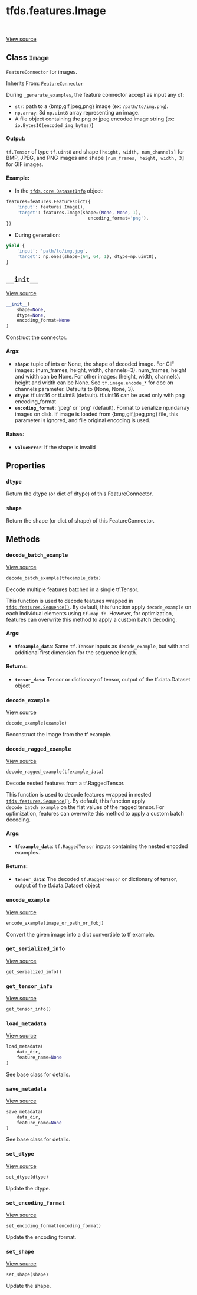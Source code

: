 <div itemscope itemtype="http://developers.google.com/ReferenceObject">
<meta itemprop="name" content="tfds.features.Image" />
<meta itemprop="path" content="Stable" />
<meta itemprop="property" content="dtype"/>
<meta itemprop="property" content="shape"/>
<meta itemprop="property" content="__init__"/>
<meta itemprop="property" content="decode_batch_example"/>
<meta itemprop="property" content="decode_example"/>
<meta itemprop="property" content="decode_ragged_example"/>
<meta itemprop="property" content="encode_example"/>
<meta itemprop="property" content="get_serialized_info"/>
<meta itemprop="property" content="get_tensor_info"/>
<meta itemprop="property" content="load_metadata"/>
<meta itemprop="property" content="save_metadata"/>
<meta itemprop="property" content="set_dtype"/>
<meta itemprop="property" content="set_encoding_format"/>
<meta itemprop="property" content="set_shape"/>
</div>

# tfds.features.Image

<!-- Insert buttons and diff -->

<table class="tfo-notebook-buttons tfo-api" align="left">
</table>

<a target="_blank" href="https://github.com/tensorflow/datasets/tree/master/tensorflow_datasets/core/features/image_feature.py">View
source</a>

<!-- Equality marker -->
## Class `Image`

`FeatureConnector` for images.

Inherits From: [`FeatureConnector`](../../tfds/features/FeatureConnector.md)

<!-- Placeholder for "Used in" -->

During `_generate_examples`, the feature connector accept as input any of:

*   `str`: path to a {bmp,gif,jpeg,png} image (ex: `/path/to/img.png`).
*   `np.array`: 3d `np.uint8` array representing an image.
*   A file object containing the png or jpeg encoded image string (ex:
    `io.BytesIO(encoded_img_bytes)`)

#### Output:

`tf.Tensor` of type `tf.uint8` and shape `[height, width, num_channels]` for
BMP, JPEG, and PNG images and shape `[num_frames, height, width, 3]` for GIF
images.

#### Example:

*   In the
    <a href="../../tfds/core/DatasetInfo.md"><code>tfds.core.DatasetInfo</code></a>
    object:

```python
features=features.FeaturesDict({
    'input': features.Image(),
    'target': features.Image(shape=(None, None, 1),
                               encoding_format='png'),
})
```

*   During generation:

```python
yield {
    'input': 'path/to/img.jpg',
    'target': np.ones(shape=(64, 64, 1), dtype=np.uint8),
}
```

<h2 id="__init__"><code>__init__</code></h2>

<a target="_blank" href="https://github.com/tensorflow/datasets/tree/master/tensorflow_datasets/core/features/image_feature.py">View
source</a>

```python
__init__(
    shape=None,
    dtype=None,
    encoding_format=None
)
```

Construct the connector.

#### Args:

*   <b>`shape`</b>: tuple of ints or None, the shape of decoded image. For GIF
    images: (num_frames, height, width, channels=3). num_frames, height and
    width can be None. For other images: (height, width, channels). height and
    width can be None. See `tf.image.encode_*` for doc on channels parameter.
    Defaults to (None, None, 3).
*   <b>`dtype`</b>: tf.uint16 or tf.uint8 (default). tf.uint16 can be used only
    with png encoding_format
*   <b>`encoding_format`</b>: 'jpeg' or 'png' (default). Format to serialize
    np.ndarray images on disk. If image is loaded from {bmg,gif,jpeg,png} file,
    this parameter is ignored, and file original encoding is used.

#### Raises:

* <b>`ValueError`</b>: If the shape is invalid



## Properties

<h3 id="dtype"><code>dtype</code></h3>

Return the dtype (or dict of dtype) of this FeatureConnector.

<h3 id="shape"><code>shape</code></h3>

Return the shape (or dict of shape) of this FeatureConnector.

## Methods

<h3 id="decode_batch_example"><code>decode_batch_example</code></h3>

<a target="_blank" href="https://github.com/tensorflow/datasets/tree/master/tensorflow_datasets/core/features/feature.py">View
source</a>

```python
decode_batch_example(tfexample_data)
```

Decode multiple features batched in a single tf.Tensor.

This function is used to decode features wrapped in
<a href="../../tfds/features/Sequence.md"><code>tfds.features.Sequence()</code></a>.
By default, this function apply `decode_example` on each individual elements
using `tf.map_fn`. However, for optimization, features can overwrite this method
to apply a custom batch decoding.

#### Args:

*   <b>`tfexample_data`</b>: Same `tf.Tensor` inputs as `decode_example`, but
    with and additional first dimension for the sequence length.

#### Returns:

*   <b>`tensor_data`</b>: Tensor or dictionary of tensor, output of the
    tf.data.Dataset object

<h3 id="decode_example"><code>decode_example</code></h3>

<a target="_blank" href="https://github.com/tensorflow/datasets/tree/master/tensorflow_datasets/core/features/image_feature.py">View
source</a>

``` python
decode_example(example)
```

Reconstruct the image from the tf example.

<h3 id="decode_ragged_example"><code>decode_ragged_example</code></h3>

<a target="_blank" href="https://github.com/tensorflow/datasets/tree/master/tensorflow_datasets/core/features/feature.py">View
source</a>

```python
decode_ragged_example(tfexample_data)
```

Decode nested features from a tf.RaggedTensor.

This function is used to decode features wrapped in nested
<a href="../../tfds/features/Sequence.md"><code>tfds.features.Sequence()</code></a>.
By default, this function apply `decode_batch_example` on the flat values of the
ragged tensor. For optimization, features can overwrite this method to apply a
custom batch decoding.

#### Args:

*   <b>`tfexample_data`</b>: `tf.RaggedTensor` inputs containing the nested
    encoded examples.

#### Returns:

*   <b>`tensor_data`</b>: The decoded `tf.RaggedTensor` or dictionary of tensor,
    output of the tf.data.Dataset object

<h3 id="encode_example"><code>encode_example</code></h3>

<a target="_blank" href="https://github.com/tensorflow/datasets/tree/master/tensorflow_datasets/core/features/image_feature.py">View
source</a>

``` python
encode_example(image_or_path_or_fobj)
```

Convert the given image into a dict convertible to tf example.

<h3 id="get_serialized_info"><code>get_serialized_info</code></h3>

<a target="_blank" href="https://github.com/tensorflow/datasets/tree/master/tensorflow_datasets/core/features/image_feature.py">View
source</a>

``` python
get_serialized_info()
```

<h3 id="get_tensor_info"><code>get_tensor_info</code></h3>

<a target="_blank" href="https://github.com/tensorflow/datasets/tree/master/tensorflow_datasets/core/features/image_feature.py">View
source</a>

``` python
get_tensor_info()
```

<h3 id="load_metadata"><code>load_metadata</code></h3>

<a target="_blank" href="https://github.com/tensorflow/datasets/tree/master/tensorflow_datasets/core/features/image_feature.py">View
source</a>

``` python
load_metadata(
    data_dir,
    feature_name=None
)
```

See base class for details.

<h3 id="save_metadata"><code>save_metadata</code></h3>

<a target="_blank" href="https://github.com/tensorflow/datasets/tree/master/tensorflow_datasets/core/features/image_feature.py">View
source</a>

``` python
save_metadata(
    data_dir,
    feature_name=None
)
```

See base class for details.

<h3 id="set_dtype"><code>set_dtype</code></h3>

<a target="_blank" href="https://github.com/tensorflow/datasets/tree/master/tensorflow_datasets/core/features/image_feature.py">View
source</a>

```python
set_dtype(dtype)
```

Update the dtype.

<h3 id="set_encoding_format"><code>set_encoding_format</code></h3>

<a target="_blank" href="https://github.com/tensorflow/datasets/tree/master/tensorflow_datasets/core/features/image_feature.py">View
source</a>

``` python
set_encoding_format(encoding_format)
```

Update the encoding format.

<h3 id="set_shape"><code>set_shape</code></h3>

<a target="_blank" href="https://github.com/tensorflow/datasets/tree/master/tensorflow_datasets/core/features/image_feature.py">View
source</a>

``` python
set_shape(shape)
```

Update the shape.
